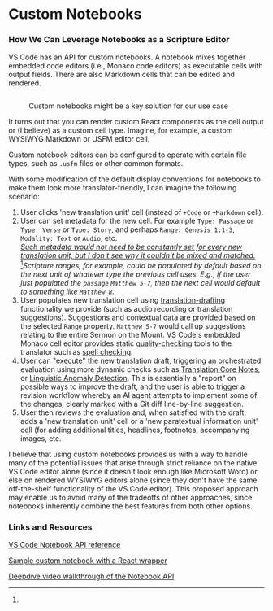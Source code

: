 # Custom Notebooks

### How We Can Leverage Notebooks as a Scripture Editor

VS Code has an API for custom notebooks. A notebook mixes together embedded code editors (i.e., Monaco code editors) as executable cells with output fields. There are also Markdown cells that can be edited and rendered.

<figure><img src="../../.gitbook/assets/Screenshot 2024-01-04 at 3.04.03 PM.png" alt=""><figcaption><p>Custom notebooks might be a key solution for our use case</p></figcaption></figure>

It turns out that you can render custom React components as the cell output or (I believe) as a custom cell type. Imagine, for example, a custom WYSIWYG Markdown or USFM editor cell.&#x20;

Custom notebook editors can be configured to operate with certain file types, such as `.usfm` files or other common formats.

With some modification of the default display conventions for notebooks to make them look more translator-friendly, I can imagine the following scenario:

1. User clicks 'new translation unit' cell (instead of `+Code` or `+Markdown` cell).
2. User can set metadata for the new cell. For example `Type: Passage` or `Type: Verse` or `Type: Story`, and perhaps `Range: Genesis 1:1-3`, `Modality: Text` or `Audio`, etc. \
   [_Such metadata would not need to be constantly set for every new translation unit, but I don't see why it couldn't be mixed and matched._\
   ](#user-content-fn-1)[^1]_Scripture ranges, for example, could be populated by default based on the next unit of whatever type the previous cell uses. E.g., if the user just populated the `passage`_ _`Matthew 5-7`, then the next cell would default to something like `Matthew 8`._ &#x20;
3. User populates new translation cell using [translation-drafting](../../translators-copilot/translation-assistance/translation-drafting/ "mention") functionality we provide (such as audio recording or translation suggestions). Suggestions and contextual data are provided based on the selected `Range` property. `Matthew 5-7` would call up suggestions relating to the entire Sermon on the Mount. VS Code's embedded Monaco cell editor provides static [quality-checking](../../translators-copilot/translation-assistance/quality-checking/ "mention") tools to the translator such as [spell checking](https://greekroom.org/spell/).
4. User can "execute" the new translation draft, triggering an orchestrated evaluation using more dynamic checks such as [Translation Core Notes](https://www.translationcore.com), or [Linguistic Anomaly Detection](https://ryder.dev/linguistic-anomaly-detection/). This is essentially a "report" on possible ways to improve the draft, and the user is able to trigger a revision workflow whereby an AI agent attempts to implement some of the changes, clearly marked with a Git diff line-by-line suggestion.
5. User then reviews the evaluation and, when satisfied with the draft, adds a 'new translation unit' cell or a 'new paratextual information unit' cell (for adding additional titles, headlines, footnotes, accompanying images, etc.

I believe that using custom notebooks provides us with a way to handle many of the potential issues that arise through strict reliance on the native VS Code editor alone (since it doesn't look enough like Microsoft Word) or else on rendered WYSIWYG editors alone (since they don't have the same off-the-shelf functionality of the VS Code editor). This proposed approach may enable us to avoid many of the tradeoffs of other approaches, since notebooks inherently combine the best features from both other options.

### Links and Resources

[VS Code Notebook API reference](https://code.visualstudio.com/api/extension-guides/notebook)

[Sample custom notebook with a React wrapper](https://github.com/microsoft/vscode-extension-samples/tree/main/notebook-renderer-react-sample)

[Deepdive video walkthrough of the Notebook API](https://learn.microsoft.com/en-us/shows/vs-code-livestreams/notebooks-deep-dive)

[^1]: 
